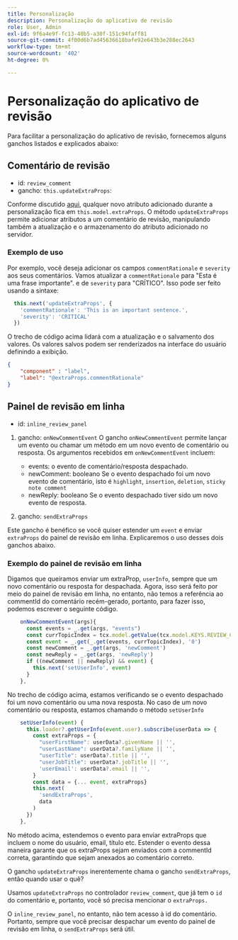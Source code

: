 ```yaml
---
title: Personalização
description: Personalização do aplicativo de revisão
role: User, Admin
exl-id: 9f6a4e9f-fc13-40b5-a30f-151c94faff81
source-git-commit: 4f00d6b7ad45636618bafe92e643b3e288ec2643
workflow-type: tm+mt
source-wordcount: '402'
ht-degree: 0%

---
```


# Personalização do aplicativo de revisão

Para facilitar a personalização do aplicativo de revisão, fornecemos alguns ganchos listados e explicados abaixo:

## Comentário de revisão

- id: `review_comment`
- gancho: `this.updateExtraProps`:

Conforme discutido [aqui](../../aem_guides_framework/basic-customisation.md), qualquer novo atributo adicionado durante a personalização fica em `this.model.extraProps`. O método `updateExtraProps` permite adicionar atributos a um comentário de revisão, manipulando também a atualização e o armazenamento do atributo adicionado no servidor.

### Exemplo de uso

Por exemplo, você deseja adicionar os campos `commentRationale` e `severity` aos seus comentários.
Vamos atualizar a `commentRationale` para &quot;Esta é uma frase importante&quot;. e de `severity` para &quot;CRÍTICO&quot;.
Isso pode ser feito usando a sintaxe:

```typescript
  this.next('updateExtraProps', {
    'commentRationale': 'This is an important sentence.',
    'severity': 'CRITICAL'
  })
```

O trecho de código acima lidará com a atualização e o salvamento dos valores. Os valores salvos podem ser renderizados na interface do usuário definindo a exibição.

```JSON
{
    "component" : "label",
    "label": "@extraProps.commentRationale"
}
```

## Painel de revisão em linha

- id: `inline_review_panel`

1. gancho: `onNewCommentEvent`
O gancho `onNewCommentEvent` permite lançar um evento ou chamar um método em um novo evento de comentário ou resposta.
Os argumentos recebidos em `onNewCommentEvent` incluem:
   - events: o evento de comentário/resposta despachado.
   - newComment: booleano
Se o evento despachado foi um novo evento de comentário, isto é `highlight`, `insertion`, `deletion`, `sticky note comment`
   - newReply: booleano
Se o evento despachado tiver sido um novo evento de resposta.

2. gancho: `sendExtraProps`

Este gancho é benéfico se você quiser estender um `event` e enviar `extraProps` do painel de revisão em linha. Explicaremos o uso desses dois ganchos abaixo.

### Exemplo do painel de revisão em linha

Digamos que queiramos enviar um extraProp, `userInfo`, sempre que um novo comentário ou resposta for despachada. Agora, isso será feito por meio do painel de revisão em linha, no entanto, não temos a referência ao commentId do comentário recém-gerado, portanto, para fazer isso, podemos escrever o seguinte código.

```typescript
    onNewCommentEvent(args){
      const events = _.get(args, "events")
      const currTopicIndex = tcx.model.getValue(tcx.model.KEYS.REVIEW_CURR_TOPIC) || this.getValue('currTopicIndex') || "0"
      const event = _.get(_.get(events, currTopicIndex), '0')
      const newComment = _.get(args, 'newComment')
      const newReply = _.get(args, 'newReply')
      if ((newComment || newReply) && event) {
        this.next('setUserInfo', event)
      }
    },
```

No trecho de código acima, estamos verificando se o evento despachado foi um novo comentário ou uma nova resposta. No caso de um novo comentário ou resposta, estamos chamando o método `setUserInfo`

```typescript
    setUserInfo(event) {
      this.loader?.getUserInfo(event.user).subscribe(userData => {
        const extraProps = {
          "userFirstName": userData?.givenName || '',
          "userLastName": userData?.familyName || '',
          "userTitle": userData?.title || '',
          "userJobTitle": userData?.jobTitle || '',
          'userEmail': userData?.email || '',
        }
        const data = {... event, extraProps}
        this.next(
          'sendExtraProps',
          data
        )
      })
    },
```

No método acima, estendemos o evento para enviar extraProps que incluem o nome do usuário, email, título etc. Estender o evento dessa maneira garante que os extraProps sejam enviados com a commentId correta, garantindo que sejam anexados ao comentário correto.

O gancho `updateExtraProps` inerentemente chama o gancho `sendExtraProps`, então quando usar o quê?

Usamos `updateExtraProps` no controlador `review_comment`, que já tem o `id` do comentário e, portanto, você só precisa mencionar o `extraProps.`

O `inline_review_panel`, no entanto, não tem acesso à id do comentário. Portanto, sempre que você precisar despachar um evento do painel de revisão em linha, o `sendExtraProps` será útil.
